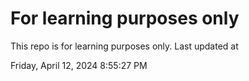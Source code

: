 # For learning purposes only
This repo is for learning purposes only.
Last updated at

Friday, April 12, 2024 8:55:27 PM

